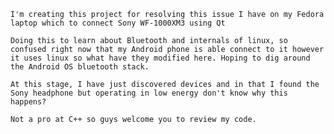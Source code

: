 `I'm creating this project for resolving this issue I have on my Fedora laptop which to connect Sony WF-1000XM3 using Qt`

`Doing this to learn about Bluetooth and internals of linux, so confused right now that my Android phone is able
connect to it however it uses linux so what have they modified here. Hoping to dig around the Android OS bluetooth stack.`

`At this stage, I have just discovered devices and in that I found the Sony headphone but operating in low energy don't know
why this happens?`

`Not a pro at C++ so guys welcome you to review my code. `
